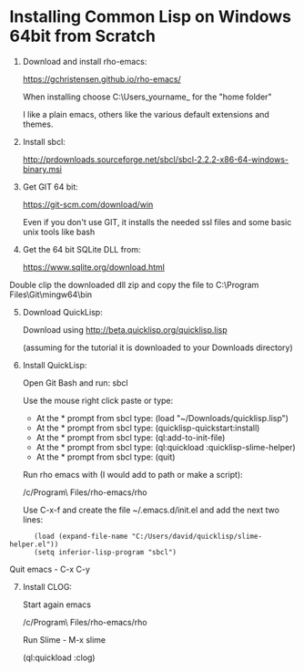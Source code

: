 # Installing Common Lisp on Windows 64bit from Scratch

1. Download and install rho-emacs:

   https://gchristensen.github.io/rho-emacs/
   
   When installing choose C:\Users\_yourname_ for the "home folder"

   I like a plain emacs, others like the various default extensions and themes.

2. Install sbcl:

   http://prdownloads.sourceforge.net/sbcl/sbcl-2.2.2-x86-64-windows-binary.msi

3. Get GIT 64 bit:

   https://git-scm.com/download/win

   Even if you don't use GIT, it installs the needed ssl files and
   some basic unix tools like bash

4. Get the 64 bit SQLite DLL from:

   https://www.sqlite.org/download.html
     
Double clip the downloaded dll zip and  copy the file to C:\Program Files\Git\mingw64\bin

5. Download QuickLisp:

   Download using http://beta.quicklisp.org/quicklisp.lisp
   
   (assuming for the tutorial it is downloaded to your Downloads
   directory)

6. Install QuickLisp:

   Open Git Bash and run: sbcl

   Use the mouse right click paste or type:
   
   - At the * prompt from sbcl type: (load "~/Downloads/quicklisp.lisp")
   - At the * prompt from sbcl type: (quicklisp-quickstart:install)
   - At the * prompt from sbcl type: (ql:add-to-init-file)
   - At the * prompt from sbcl type: (ql:quickload :quicklisp-slime-helper)
   - At the * prompt from sbcl type: (quit)

   Run rho emacs with (I would add to path or make a script):
   
      /c/Program\ Files/rho-emacs/rho

   Use C-x-f and create the file ~/.emacs.d/init.el and add the next two lines:
   
```
      (load (expand-file-name "C:/Users/david/quicklisp/slime-helper.el"))
      (setq inferior-lisp-program "sbcl")
```

   Quit emacs - C-x C-y

7. Install CLOG:

   Start again emacs
   
   /c/Program\ Files/rho-emacs/rho


   Run Slime - M-x slime
   
   (ql:quickload :clog)
